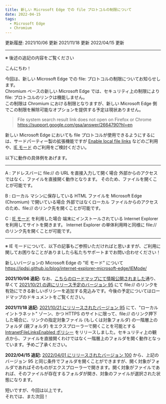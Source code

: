 ```yaml
---
title: 新しい Microsoft Edge での file プロトコルの制限について
date: 2022-04-15
tags: 
  - Microsoft Edge
  - Chromium
---
```


更新履歴:
2021/10/06 更新
2021/11/18 更新
2022/04/15 更新

---

※ 後述の追記の内容をご覧ください

こんにちわ！

今回は、新しい Microsoft Edge での file: プロトコルの制限についてお知らせします。  
Chromium ベースの新しい Microsoft Edge では、セキュリティ上の制限により file: プロトコルのリンクは機能しません。  
この制限は Chromium における制限となりますが、新しい Microsoft Edge 側でこの制限を解除可能なオプションを提供する予定は現状ありません。

> File system search result link does not open on Firefox or Chrome
https://support.google.com/gsa/answer/2664790?hl=en

新しい Microsoft Edge においても file プロトコルが使用できるようにするには、サードパーティー製の拡張機能ですが [Enable local file links](https://chrome.google.com/webstore/detail/enable-local-file-links/nikfmfgobenbhmocjaaboihbeocackld) などのご利用や、[IE モード](https://docs.microsoft.com/ja-jp/deployedge/edge-ie-mode) のご利用をご検討ください。

以下に動作の具体例をあげます。

---

A : アドレスバーに file:// の URL を直接入力して開く場合
外部からのアクセスではなく、ファイルを直接開く動作となります。
そのため、ファイルを開くことが可能です。

B : ローカル マシンに保存している HTML ファイルを Microsoft Edge (Chromium) で開いている場合
外部ではなくローカル ファイルからのアクセスのため、file:// のリンク先を開くことが可能です。

C : [IE モード](https://docs.microsoft.com/ja-jp/deployedge/edge-ie-mode) を利用した場合
端末にインストールされている Internet Explorer を利用してサイトを開きます。
Internet Explorer の単体利用時と同様に file:// のリンク先を開くことが可能です。

---

※ IE モードについて、以下の記事もご参照いただければと思いますが、ご利用に関してお困りなことがありましたら私たちサポートまでお問い合わせください！

新しいバージョンの Microsoft Edge の "IE モード" について
https://jpdsi.github.io/blog/internet-explorer-microsoft-edge/IEMode/

**2021/10/06 追記:** なお、[こちらのロードマップにて情報公開されました](https://www.microsoft.com/ja-jp/microsoft-365/roadmap?filters=Microsoft%20Edge%2CRolling%20out%2CIn%20development&searchterms=file%2Clinks)通り、早くて [2021/10/21 の週にリリース予定のバージョン 95](https://docs.microsoft.com/en-us/deployedge/microsoft-edge-release-schedule) にて file:// のリンクを有効にできる新しいポリシーを追加する見込みです。今後の予定についてはロードマップのドキュメントをご覧ください。

**2021/11/18 追記:** [2021/10/21 にリリースされたバージョン 95](https://docs.microsoft.com/en-us/deployedge/microsoft-edge-relnote-stable-channel#version-950102030-october-21) にて、"ローカル イントラネット" ゾーン、かつ HTTPS のサイトに限って、file:// のリンク押下した場合に、リンクの指定対象ファイル (もしくは対象フォルダ) の一階層上のフォルダ (親フォルダ) をエクスプローラーで開くことを可能とする [IntranetFileLinksEnabled ポリシー](https://docs.microsoft.com/ja-jp/deployedge/microsoft-edge-policies#intranetfilelinksenabled) をリリースしました。セキュリティ上の観点から、ファイルを直接開くわけではなく一階層上のフォルダを開く動作となっています。予めご了承ください。

**2022/04/15 追記:** [2022/04/01 にリリースされたバージョン 100](https://docs.microsoft.com/en-us/deployedge/microsoft-edge-relnote-stable-channel#version-1000118529-april-1) から、上記のバージョン 95 と同じ条件でフォルダを開くことができますが、開く対象がフォルダであればそのものがエクスプローラーで開きます。開く対象がファイルであれば、そのファイルが存在するフォルダが開き、対象のファイルが選択された状態になります。

短いですが、今回は以上です。  
それでは、また次回！
